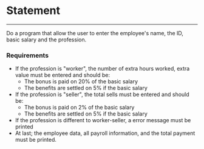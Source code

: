 # Statement

---

Do a program that allow the user to enter the employee's name, the ID, basic salary and the profession. 

### Requirements

* If the profession is "worker", the number of extra hours worked, extra value must be entered and should be:
  * The bonus is paid on 20% of the basic salary
  * The benefits are settled on 5% if the basic salary
* If the profession is "seller", the total sells must be entered and should be:
  * The bonus is paid on 2% of the basic salary
  * The benefits are settled on 5% if the basic salary
* If the profession is different to worker-seller, a error message must be printed
* At last; the employee data, all payroll information, and the total payment must be printed.

